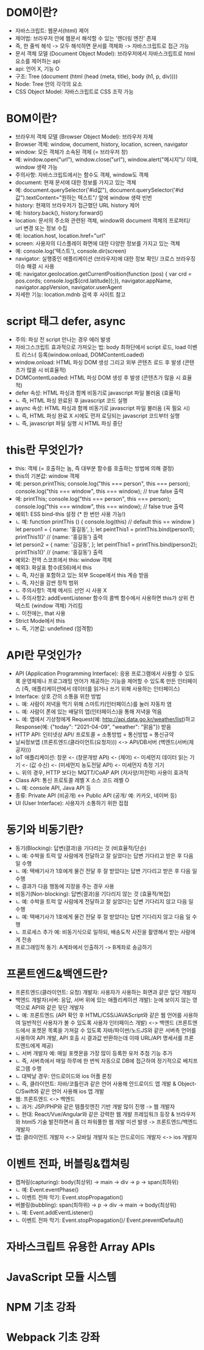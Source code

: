 # DOM이란?

* 자바스크립트: 웹문서(html) 제어
* 제어법: 브라우저 안에 웹문서 해석할 수 있는 '렌더링 엔진' 존재
* 즉, 한 줄씩 해석 -> 모두 해석하면 문서를 객체화 -> 자바스크립트로 접근 가능
* 문서 객체 모델 (Document Object Model): 브라우저에서 자바스크립트로 html 요소를 제어하는 api
* api: 언어 X, 기능 O 
* 구조: Tree (document (html (head (meta, title), body (h1, p, div)))) 
* Node: Tree 안의 각각의 요소
* CSS Object Model: 자바스크립트로 CSS 조작 가능

# BOM이란?
* 브라우저 객체 모델 (Browser Object Model): 브라우저 자체
* Browser 객체: window, document, history, location, screen, navigator
* window: 모든 객체가 소속된 객체 (= 브라우저 창)
* 예: window.open("url"), window.close("url"), window.alert("메시지")/ 이때, window 생략 가능
* 주의사항: 자바스크립트에서는 함수도 객체, window도 객체
* document: 현재 문서에 대한 정보를 가지고 있는 객체
* 예: document.querySelector('#id값"), document.querySelector('#id값").textContent="원하는 텍스트"/ 앞에 window 생략 빈번
* history: 현재의 브라우저가 접근했던 URL history 제어
* 예: history.back(), history.forward()
* location: 문서의 주소와 관련된 객체, window와 document 객체의 프로퍼티/ url 변경 또는 정보 수집
* 예: location.host, location.href="url" 
* screen: 사용자의 디스플레이 화면에 대한 다양한 정보를 가지고 있는 객체
* 예: console.log('텍스트'), console.dir(screen) 
* navigator: 실행중인 애플리케이션 (브라우저)에 대한 정보 확인/ 크로스 브라우징 이슈 해결 시 사용
* 예: navigator.geolocation.getCurrentPosition(function (pos) { var crd = pos.cords; console.log(${crd.latitude});}), navigator.appName, navigator.appVersion, navigator.userAgent
* 자세한 기능: location.mdnb 검색 후 사이트 참고

# script 태그 defer, async
* 주의: 파싱 전 script 만나는 경우 에러 발생
* 자바그스크립트 효과적으로 가져오는 법: body 최하단에서 script 로드, load 이벤트 리스너 등록(window.onload, DOMContentLoaded) 
* window.onload: HTML 파싱 DOM 생성 그리고 외부 콘텐츠 로드 후 발생 (콘텐츠가 많을 시 비효율적)
* DOMContentLoaded: HTML 파싱 DOM 생성 후 발생 (콘텐츠가 많을 시 효율적)
* defer 속성: HTML 파싱과 함께 비동기로 javascript 파일 불러옴 (효율적)
* ㄴ 즉, HTML 파싱 완료된 후 javascript 코드 실행
* async 속성: HTML 파싱과 함께 비동기로 javascript 파일 불러옴 (꼭 필요 시)
* ㄴ 즉, HTML 파싱 완료 X 시에도 먼저 로딩되는 javascript 코드부터 실행
* ㄴ 즉, javascript 파일 실행 시 HTML 파싱 중단

# this란 무엇인가?
* this: 객체 (= 호출하는 놈, 즉 대부분 함수를 호출하는 방법에 의해 결정)
* this의 기본값: window 객체
* 예: person.printThis; console.log("this === person", this === person); console.log("this === window", this === window); // true false 출력
* 예: printThis; console.log("this === person", this === person); console.log("this === window", this === window); // false true 출력
* 예외1: ESS bind-this 설정 (* 한 번만 사용 가능!)
* ㄴ 예: function printThis () {
    console.log(this) // default this == window
}
let person1 = {
    name: '홍길동',
};
let peintThis1 = printThis.bind(person1);
printThis1()' // {name: '홍길동'} 출력
* let person2 = {
    name: '김길동',
};
let peintThis1 = printThis.bind(person2);
printThis1()' // {name: '홍길동'} 출력
* 예외2: 전역 스코프에서 this: window 객체
* 예외3: 화살표 함수(ES6)에서 this
* ㄴ 즉, 자신을 포함하고 있는 외부 Scope에서 this 계승 받음
* ㄴ 즉, 자신을 감싼 정적 범위
* ㄴ 주의사항1: 객체 메서드 선언 시 사용 X
* ㄴ 주의사항2: addEventListener 함수의 콜백 함수에서 사용하면 this가 상위 컨텍스트 (window 객체) 가리킴
* ㄴ 이전에는, that 사용
* Strict Mode에서 this
* ㄴ 즉, 기본값: undefined (엄격함)

# API란 무엇인가?
* API (Application Programming Interface): 응용 프로그램에서 사용할 수 있도록 운영체제나 프로그래밍 언어가 제공하는 기능을 제어할 수 있도록 만든 인터페이스 (즉, 애플리케이션에서 데이터를 읽거나 쓰기 위해 사용하는 인터페이스)
* Interface: 상호 간의 소통을 위한 방법
* ㄴ 예: 사람이 저녁을 먹기 위해 스마트키(인터페이스)를 눌러 자동차 염
* ㄴ 예: 사람이 폰에 있는 배달의 앱(인터페이스)을 통해 저녁을 먹음 
* ㄴ 예: 앱에서 기상청에게 Request(예: http://api.data.go.kr/weather/list)하고 Response(예: {"today": "2021-04-09", "weather": "맑음"}) 받음
* HTTP API: 인터넷상 API/ 프로토콜 = 소통방법 = 통신방법 = 통신규약
* 날씨정보앱 (프론트엔드(클라이언트(요청자))) <-> API/DB서버 (백엔드(서버(제공자)))
* IoT 애플리케이션: 창문 <- (창문개방 API) <- (제어) <- 미세먼지 데이터 읽는 기기 <- (값 수신) <- (미세먼지 농도전달 API) <- 미세먼지 측정 기기
* ㄴ 위의 경우, HTTP 보다는 MQTT/CoAP API (저사양/저전력) 사용이 효과적
* Class API: 통신 프로토콜 레벨 X 소스 코드 레벨 O
* ㄴ 예: console API, Java API 등
* 종류: Private API (비공개) <-> Public API (공개/ 예: 카카오, 네이버 등)
* UI (User Interface): 사용자가 소통하기 위한 접점

# 동기와 비동기란?
* 동기(Blocking): 답변(결과)을 기다리는 것 (비효율적/단순)
* ㄴ 예: 수박을 트럭 앞 사람에게 전달하고 잘 실었다는 답변 기다리고 받은 후 다음 일 수행
* ㄴ 예: 택배기사가 1호에게 물건 전달 후 잘 받았다는 답변 기다리고 받은 후 다음 일 수행
* ㄴ 결과가 다음 행동에 지장을 주는 경우 사용
* 비동기(Non-blocking): 답변(결과)을 기다리지 않는 것 (효율적/복잡)
* ㄴ 예: 수박을 트럭 앞 사람에게 전달하고 잘 실었다는 답변 기다리지 않고 다음 일 수행
* ㄴ 예: 택배기사가 1호에게 물건 전달 후 잘 받았다는 답변 기다리지 않고 다음 일 수행
* ㄴ 프로세스 추가 예: 비동기식으로 일하되, 배송도착 사진을 촬영해서 받는 사람에게 전송
* 프로그래밍적 동기: A계좌에서 인출하기 -> B계좌로 송금하기

# 프론트엔드&백엔드란?
* 프론트엔드(클라이언트: 요청) 개발자: 사용자가 사용하는 화면과 같은 앞단 개발자
* 백엔드 개발자(서버: 응답, 서버 위에 있는 애플리케이션 개발): 눈에 보이지 않는 영역으로 API와 같은 뒷단 개발자 
* ㄴ 예: 프론트엔드 (API 확인 후 HTML/CSS/JAVAScript와 같은 웹 언어를 사용하여 일반적인 사용자가 볼 수 있도록 사용자 인터페이스 개발) <-> 백엔드 (프론트엔드에서 포켓몬 목록을 가져갈 수 있도록 자바/파이썬/노드JS와 같은 서버측 언어를 사용하여 API 개발, API 호출 시 결과값 반환하는데 이때 URL/API 명세서를 프론트엔드에게 제공)
* ㄴ 서버 개발자 예: 매일 포켓몬을 가장 많이 등록한 유저 추첨 기능 추가 
* ㄴ 즉, 서버측에서 매일 하루에 한 번씩 자동으로 DB에 접근하여 정기적으로 배치프로그램 수행
* ㄴ 대박날 경우: 안드로이드와 ios 어플 론칭 
* ㄴ 즉, 클라이언트: 자바/코틀린과 같은 언어 사용해 안드로이드 앱 개발 & Object-C/Swift와 같은 언어 사용해 ios 앱 개발
* 웹: 프론트엔드 <-> 백엔드
* ㄴ 과거: JSP/PHP와 같은 템플릿엔진 기반 개발 많이 진행 -> 웹 개발자
* ㄴ 현대: React/Vue/Angular와 같은 강력한 웹 개발 프레임워크 등장 & 브라우저와 html5 기술 발전하면서 좀 더 파워풀한 웹 개발 미션 발생 -> 프론트엔드/백엔드 개발자 
* 앱: 클라이언트 개발자 <-> 모바일 개발자 또는 안드로이드 개발자 <-> ios 개발자


# 이벤트 전파, 버블링&캡쳐링
* 캡쳐링(capturing): body(최상위) -> main -> div -> p -> span(최하위)
* ㄴ 예: Event.eventPhase()
* ㄴ 이벤트 전파 막기: Event.stopPropagation()
* 버블링(bubbling): span(최하위) -> p -> div -> main -> body(최상위)
* ㄴ 예: Event.addEventListener()
* ㄴ 이벤트 전파 막기: Event.stopPropagation()/ Event.preventDefault()


# 자바스크립트 유용한 Array APIs


# JavaScript 모듈 시스템


# NPM 기초 강좌


# Webpack 기초 강좌 


